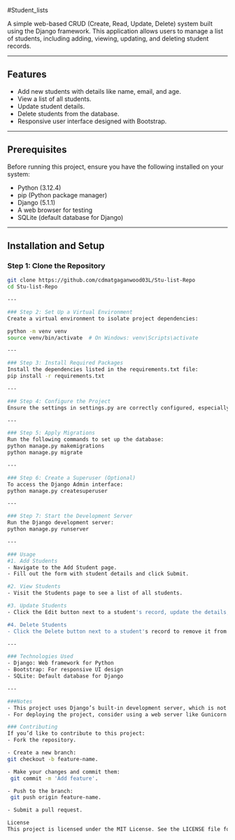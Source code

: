
#Student_lists

A simple web-based CRUD (Create, Read, Update, Delete) system built using the Django framework. This application allows users to manage a list of students, including adding, viewing, updating, and deleting student records.

---

## Features
- Add new students with details like name, email, and age.
- View a list of all students.
- Update student details.
- Delete students from the database.
- Responsive user interface designed with Bootstrap.

---

## Prerequisites
Before running this project, ensure you have the following installed on your system:

- Python (3.12.4)
- pip (Python package manager)
- Django (5.1.1)
- A web browser for testing
- SQLite (default database for Django)

---

## Installation and Setup

### Step 1: Clone the Repository
```bash
git clone https://github.com/cdmatgaganwood03L/Stu-list-Repo
cd Stu-list-Repo

---

### Step 2: Set Up a Virtual Environment
Create a virtual environment to isolate project dependencies:

python -m venv venv
source venv/bin/activate  # On Windows: venv\Scripts\activate

---

### Step 3: Install Required Packages
Install the dependencies listed in the requirements.txt file:
pip install -r requirements.txt

---

### Step 4: Configure the Project
Ensure the settings in settings.py are correctly configured, especially the database and STATICFILES_DIRS.

---

### Step 5: Apply Migrations
Run the following commands to set up the database:
python manage.py makemigrations
python manage.py migrate

---

### Step 6: Create a Superuser (Optional)
To access the Django Admin interface:
python manage.py createsuperuser

---

### Step 7: Start the Development Server
Run the Django development server:
python manage.py runserver

---

### Usage
#1. Add Students
- Navigate to the Add Student page.
- Fill out the form with student details and click Submit.

#2. View Students
- Visit the Students page to see a list of all students.

#3. Update Students
- Click the Edit button next to a student's record, update the details, and save.

#4. Delete Students
- Click the Delete button next to a student's record to remove it from the database.

---

### Technologies Used
- Django: Web framework for Python
- Bootstrap: For responsive UI design
- SQLite: Default database for Django

---

###Notes
- This project uses Django’s built-in development server, which is not suitable for production.
- For deploying the project, consider using a web server like Gunicorn or deploying it on platforms like Heroku, AWS, or Azure.

### Contributing
If you’d like to contribute to this project:
- Fork the repository.

- Create a new branch: 
git checkout -b feature-name.

- Make your changes and commit them:
 git commit -m 'Add feature'.

- Push to the branch:
 git push origin feature-name.

- Submit a pull request.

License
This project is licensed under the MIT License. See the LICENSE file for details.


